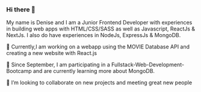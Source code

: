 ### Hi there 👋 
My name is Denise and I am a Junior Frontend Developer with experiences in building web apps with HTML/CSS/SASS as well as Javascript, ReactJs & NextJs. I also do have experiences in NodeJs, ExpressJs & MongoDB.

🔭 Currently,I am working on a webapp using the MOVIE Database API and creating a new website with React.js

🌱 Since September, I am participating in a Fullstack-Web-Development-Bootcamp and are currently learning more about MongoDB.

👯 I’m looking to collaborate on new projects and meeting great new people

